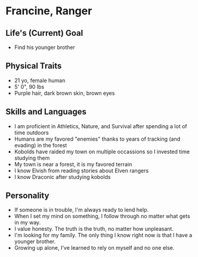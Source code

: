 # Francine, Ranger

## Life's (Current) Goal
- Find his younger brother

## Physical Traits
- 21 yo, female human
- 5' 0", 90 lbs
- Purple hair, dark brown skin, brown eyes

## Skills and Languages
- I am proficient in Athletics, Nature, and Survival after spending a lot of time outdoors
- Humans are my favored "enemies" thanks to years of tracking (and evading) in the forest
- Kobolds have raided my town on multiple occassions so I invested time studying them
- My town is near a forest, it is my favored terrain
- I know Elvish from reading stories about Elven rangers
- I know Draconic after studying kobolds

## Personality
- If someone is in trouble, I'm always ready to lend help.
- When I set my mind on something, I follow through no matter what gets in my way.
- I value honesty. The truth is the truth, no matter how unpleasant.
- I'm looking for my family. The only thing I know right now is that I have a younger brother.
- Growing up alone, I've learned to rely on myself and no one else.
